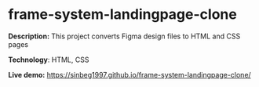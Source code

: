 # frame-system-landingpage-clone

<b>Description:</b> This project converts Figma design files to HTML and CSS pages

<b>Technology</b>: HTML, CSS

<b>Live demo:</b> <a href="https://sinbeg1997.github.io/frame-system-landingpage-clone/"> https://sinbeg1997.github.io/frame-system-landingpage-clone/ </a>

